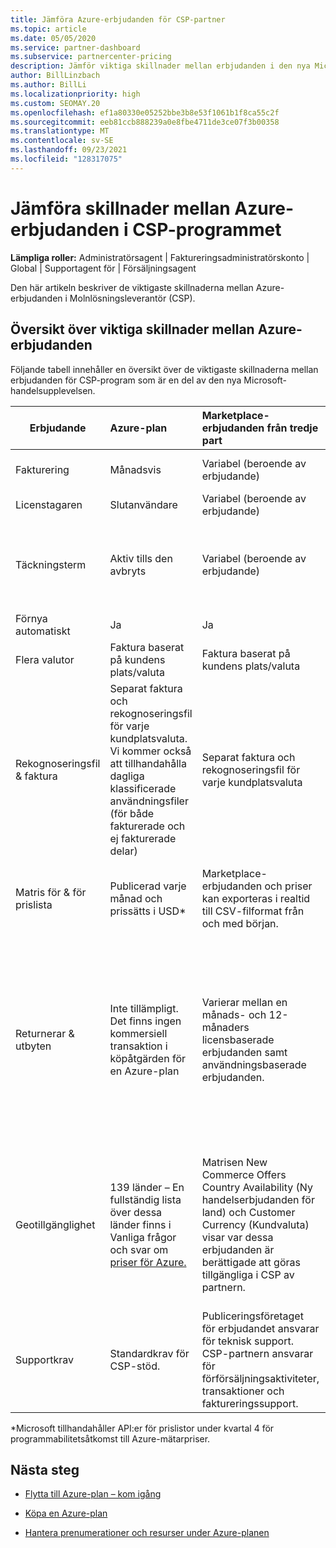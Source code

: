 ```yaml
---
title: Jämföra Azure-erbjudanden för CSP-partner
ms.topic: article
ms.date: 05/05/2020
ms.service: partner-dashboard
ms.subservice: partnercenter-pricing
description: Jämför viktiga skillnader mellan erbjudanden i den nya Microsoft-handelsupplevelsen för partner i programmet Molnlösningsleverantör (CSP).
author: BillLinzbach
ms.author: BillLi
ms.localizationpriority: high
ms.custom: SEOMAY.20
ms.openlocfilehash: ef1a80330e05252bbe3b8e53f1061b1f8ca55c2f
ms.sourcegitcommit: eeb81ccb888239a0e8fbe4711de3ce07f3b00358
ms.translationtype: MT
ms.contentlocale: sv-SE
ms.lasthandoff: 09/23/2021
ms.locfileid: "128317075"
---
```

# <a name="compare-differences-between-azure-offers-in-the-csp-program"></a>Jämföra skillnader mellan Azure-erbjudanden i CSP-programmet

**Lämpliga roller:** Administratörsagent | Faktureringsadministratörskonto | Global | Supportagent för | Försäljningsagent

Den här artikeln beskriver de viktigaste skillnaderna mellan Azure-erbjudanden i Molnlösningsleverantör (CSP).

## <a name="overview-of-key-differences-between-azure-offers"></a>Översikt över viktiga skillnader mellan Azure-erbjudanden

Följande tabell innehåller en översikt över de viktigaste skillnaderna mellan erbjudanden för CSP-program som är en del av den nya Microsoft-handelsupplevelsen.

|**Erbjudande**| **Azure-plan**|**Marketplace-erbjudanden från tredje part**|**Azure-reservationer**|**Serverprenumerationer sålda via CSP**|**Licensbaserade erbjudanden**|
|-------------------|:------|:-----|:---------|:--------------|:---------|
|Fakturering|Månadsvis|Variabel (beroende av erbjudande)|Slutanvändare|I förtid för den fullständiga perioden eller treårsterminen|Varje månad eller varje år|
|Licenstagaren|Slutanvändare|Variabel (beroende av erbjudande)|Slutanvändare| Slutanvändare|Slutanvändare|
|Täckningsterm|Aktiv tills den avbryts|Variabel (beroende av erbjudande)|Se erbjudandebeskrivning|Alla Azure-reservationer har sin egen unika täckningsperiod. Alla serverprenumerationer har sin egen unika täckningsperiod.|   Ytterligare licenser fästs till den befintliga täckningsperioden|
|Förnya automatiskt|Ja|Ja|Inga| Inga|Ja|
|Flera valutor|Faktura baserat på kundens plats/valuta|Faktura baserat på kundens plats/valuta|Faktura baserat på kundens plats/valuta|Faktura baserat på kundens plats/valuta|Baserat på valuta för partnerplats| 
|Rekognoseringsfil & faktura|Separat faktura och rekognoseringsfil för varje kundplatsvaluta.  Vi kommer också att tillhandahålla dagliga klassificerade användningsfiler (för både fakturerade och ej fakturerade delar) |Separat faktura och rekognoseringsfil för varje kundplatsvaluta|Separat faktura och rekognoseringsfil för varje kundplatsvaluta|Separat faktura och rekognoseringsfil för varje kundplatsvaluta|Alla beställningar på en faktura och rekognoseringsfil|
|Matris för & för prislista|Publicerad varje månad och prissätts i USD*|Marketplace-erbjudanden och priser kan exporteras i realtid till CSV-filformat från och med början.|Separat fil med all pris- och erbjudandeinformation inkluderad. Det finns ingen separat erbjudandematrisfil||Separat fil med all pris- och erbjudandeinformation inkluderad. Det finns ingen separat erbjudandematris.| 
|Returnerar & utbyten|Inte tillämpligt. Det finns ingen kommersiell transaktion i köpåtgärden för en Azure-plan|Varierar mellan en månads- och 12-månaders licensbaserade erbjudanden samt användningsbaserade erbjudanden.|Returnerar mindre än 5 dagar efter orderdatumet får en kredit på 100 %. Returnerar mer än 5 dagar efter orderdatumet får en prokrediterad kredit och en avgift på 12 % för tidig uppsägning av den prokrediterade krediten. Tak på 50 000 USD (eller motsvarande lokal valuta) per kund och år|Returnerar mindre än 60 dagar från orderdatumet får en 100 % kreditlicensnycklar inaktiveras. Partiella returer godkänns inte.|   Indragningar/avbokningar som är mindre än 30 dagar får en kredit på 100 %. Uppsägningar som är längre än 30 dagar får en prokrediterad kredit.|
|Geotillgänglighet|139 länder – En fullständig lista över dessa länder finns i Vanliga frågor och svar om [priser för Azure.](https://azure.microsoft.com/pricing/faq/)|Matrisen New Commerce Offers Country Availability (Ny handelserbjudanden för land) och Customer Currency (Kundvaluta) visar var dessa erbjudanden är berättigade att göras tillgängliga i CSP av partnern.|Fullständig information finns i New Commerce Offers Country Availability and Customer Currency Matrix (Ny handelslösning, landstillgänglighet och matris för kundvaluta). Samma schema för att distribuera gäller för alla nya handelserbjudanden.|Fullständig information finns i New Commerce Offers Country Availability and Customer Currency Matrix (Ny handelslösning, landstillgänglighet och matris för kundvaluta).  Samma schema för att distribuera gäller för alla nya handelserbjudanden.|247 länder|
|Supportkrav|Standardkrav för CSP-stöd.|Publiceringsföretaget för erbjudandet ansvarar för teknisk support.  CSP-partnern ansvarar för förförsäljningsaktiviteter, transaktioner och faktureringssupport.|Standardkrav för CSP-stöd.|Standardkrav för CSP-stöd.|Standardkrav för CSP-stöd.|

*Microsoft tillhandahåller API:er för prislistor under kvartal 4 för programmabilitetsåtkomst till Azure-mätarpriser.

## <a name="next-steps"></a>Nästa steg

- [Flytta till Azure-plan – kom igång](azure-plan-get-started.md)

- [Köpa en Azure-plan](purchase-azure-plan.md)

- [Hantera prenumerationer och resurser under Azure-planen](azure-plan-manage.md)